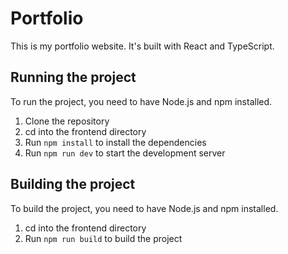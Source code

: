 # Portfolio

This is my portfolio website. It's built with React and TypeScript.

## Running the project

To run the project, you need to have Node.js and npm installed.

1. Clone the repository
2. cd into the frontend directory
3. Run `npm install` to install the dependencies
4. Run `npm run dev` to start the development server

## Building the project

To build the project, you need to have Node.js and npm installed.

1. cd into the frontend directory
2. Run `npm run build` to build the project
